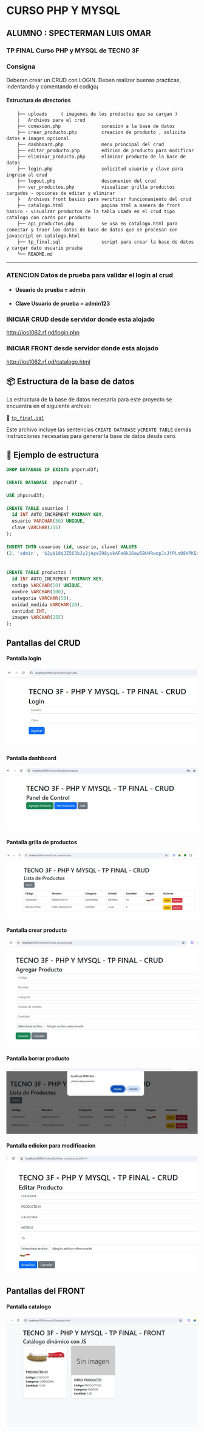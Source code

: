 #  CURSO PHP Y MYSQL
## ALUMNO : SPECTERMAN LUIS OMAR

### TP FINAL Curso PHP y MYSQL de TECNO 3F 

### Consigna
Deberan crear un CRUD con LOGIN.
Deben realizar buenas practicas, indentando y comentando el
codigo¡

#### Estructura de directorios
``` tree
    ├── uploads     ( imagenes de los productos que se cargan )
    │   Archivos para el crud   
    ├── conexion.php               conexion a la base de datos
    ├── crear_producto.php         creacion de producto , solicita datos e imagen opcional
    ├── dashboard.php              menu principal del crud
    ├── editar_producto.php        edicion de producto para modificar 
    ├── eliminar_producto.php      eliminar producto de la base de datos 
    ├── login.php                  solicitud usuario y clave para ingreso al crud
    ├── logout.php                 desconexion del crud
    ├── ver_productos.php          visualizar grilla productos cargados - opciones de editar y eliminar  
    ├   Archivos front basico para verificar funcionamiento del crud
    ├── catalogo.html              pagina html a manera de front basico - visualzar productos de la tabla usada en el crud tipo catalogo con cards por producto
    ├── api_productos.php          se usa en catalogo.html para conectar y traer los datos de base de datos que se procesan con javascript en catalogo.html
    ├── tp_final.sql               script para crear la base de datos y cargar dato usuario prueba
    └── README.md
```

---
### ATENCION Datos de prueba para validar el login al crud
  - #### Usuario de prueba        = admin
  - #### Clave Usuario de prueba  = admin123

### INICIAR CRUD desde servidor donde esta alojado
http://los1062.rf.gd/login.php

### INICIAR FRONT desde servidor donde esta alojado
http://los1062.rf.gd/catalogo.html

## 📦 Estructura de la base de datos

La estructura de la base de datos necesaria para este proyecto se encuentra en el siguiente archivo:

📁 [`tp_final.sql`](tp_final.sql)

Este archivo incluye las sentencias `CREATE DATABASE` y`CREATE TABLE`  demás instrucciones necesarias para generar la base de datos desde cero.

## 🧱 Ejemplo de estructura

```sql
DROP DATABASE IF EXISTS phpcrud3f;

CREATE DATABASE  phpcrud3f ;

USE phpcrud3f;

CREATE TABLE usuarios (
  id INT AUTO_INCREMENT PRIMARY KEY,
  usuario VARCHAR(50) UNIQUE,
  clave VARCHAR(255)
);

INSERT INTO usuarios (id, usuario, clave) VALUES
(2, 'admin', '$2y$10$JZ563bJy2jApeI98yskAFe6k16ew5BU4RwopJsJfPLn08XPKSxIru');


CREATE TABLE productos (
  id INT AUTO_INCREMENT PRIMARY KEY,
  codigo VARCHAR(50) UNIQUE,
  nombre VARCHAR(100),
  categoria VARCHAR(50),
  unidad_medida VARCHAR(20),
  cantidad INT,
  imagen VARCHAR(255)
);
```
## Pantallas del CRUD
#### Pantalla login
![Pantalla de login](imagenes/login.jpg)

#### Pantalla dashboard
![Pantalla Dashboard](imagenes/dashboard.jpg)

#### Pantalla grilla de productos
![Pantalla ver_productos](imagenes/ver_productos.jpg)

#### Pantalla crear producto
![Pantalla crear_producto](imagenes/crear_producto.jpg)

#### Pantalla borrar producto
![Pantalla borrar_producto](imagenes/elimninar_producto.jpg)

#### Pantalla edicion para modificacion
![Pantalla editar_producto](imagenes/editar_producto.jpg)


## Pantallas del FRONT 
#### Pantalla catalogo
![Pantalla FRONT](imagenes/FRONT.jpg)



